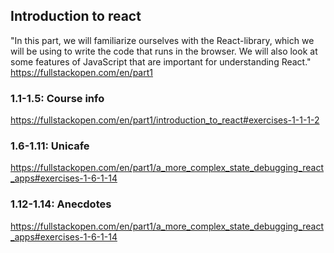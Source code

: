 ## Introduction to react
"In this part, we will familiarize ourselves with the React-library, which we will be using to write the code that runs in the browser. We will also look at some features of JavaScript that are important for understanding React." https://fullstackopen.com/en/part1
### 1.1-1.5: Course info
https://fullstackopen.com/en/part1/introduction_to_react#exercises-1-1-1-2
### 1.6-1.11: Unicafe
https://fullstackopen.com/en/part1/a_more_complex_state_debugging_react_apps#exercises-1-6-1-14
### 1.12-1.14: Anecdotes
https://fullstackopen.com/en/part1/a_more_complex_state_debugging_react_apps#exercises-1-6-1-14
